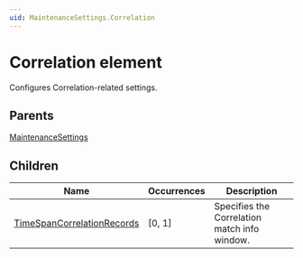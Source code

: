 ```yaml
---
uid: MaintenanceSettings.Correlation
---
```


# Correlation element

Configures Correlation-related settings.

## Parents

[MaintenanceSettings](xref:MaintenanceSettings)

## Children

| Name | Occurrences | Description |
| --- | --- | --- |
| [TimeSpanCorrelationRecords](xref:MaintenanceSettings.Correlation.TimeSpanCorrelationRecords) | [0, 1] | Specifies the Correlation match info window. |
